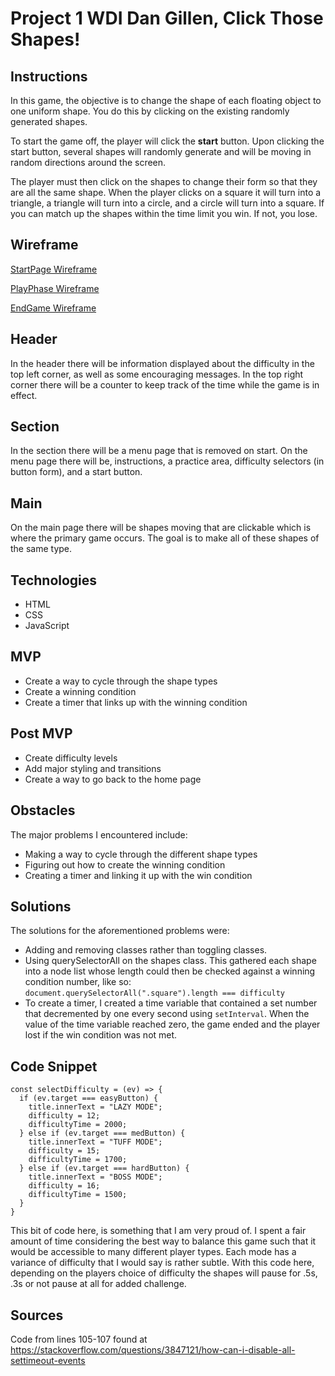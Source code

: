 # Project 1 WDI Dan Gillen, Click Those Shapes!

## Instructions

In this game, the objective is to change the shape of each floating object to one uniform shape. You do this by clicking on the existing randomly generated shapes.

To start the game off, the player will click the **start** button. Upon clicking the start button, several shapes will randomly generate and will be moving in random directions around the screen.

The player must then click on the shapes to change their form so that they are all the same shape. When the player clicks on a square it will turn into a triangle, a triangle will turn into a circle, and a circle will turn into a square. If you can match up the shapes within the time limit you win. If not, you lose.

## Wireframe

[StartPage Wireframe](imgs/WireFrame1.jpg)


[PlayPhase Wireframe](imgs/WireFrame2.jpg)


[EndGame Wireframe](imgs/WireFrame3.jpg)


## Header

In the header there will be information displayed about the difficulty in the top left corner, as well as some encouraging messages. In the top right corner there will be a counter to keep track of the time while the game is in effect.

## Section

In the section there will be a menu page that is removed on start. On the menu page there will be, instructions, a practice area, difficulty selectors (in button form), and a start button.

## Main

On the main page there will be shapes moving that are clickable which is where the primary game occurs. The goal is to make all of these shapes of the same type.

## Technologies

- HTML
- CSS
- JavaScript

## MVP

- Create a way to cycle through the shape types
- Create a winning condition
- Create a timer that links up with the winning condition

## Post MVP

- Create difficulty levels
- Add major styling and transitions
- Create a way to go back to the home page

## Obstacles

The major problems I encountered include:

- Making a way to cycle through the different shape types  
- Figuring out how to create the winning condition
- Creating a timer and linking it up with the win condition

## Solutions

The solutions for the aforementioned problems were:

- Adding and removing classes rather than toggling classes.
- Using querySelectorAll on the shapes class. This gathered each shape into a node list whose length could then be checked against a winning condition number, like so: ```document.querySelectorAll(".square").length === difficulty```
- To create a timer, I created a time variable that contained a set number that decremented by one every second using `setInterval`. When the value of the time variable reached zero, the game ended and the player lost if the win condition was not met.

## Code Snippet

```
const selectDifficulty = (ev) => {
  if (ev.target === easyButton) {
    title.innerText = "LAZY MODE";
    difficulty = 12;
    difficultyTime = 2000;
  } else if (ev.target === medButton) {
    title.innerText = "TUFF MODE";
    difficulty = 15;
    difficultyTime = 1700;
  } else if (ev.target === hardButton) {
    title.innerText = "BOSS MODE";
    difficulty = 16;
    difficultyTime = 1500;
  }
}
```

This bit of code here, is something that I am very proud of. I spent a fair amount of time considering the best way to balance this game such that it would be accessible to many different player types. Each mode has a variance of difficulty that I would say is rather subtle. With this code here, depending on the players choice of difficulty the shapes will pause for .5s, .3s or not pause at all for added challenge.

## Sources

Code from lines 105-107 found at https://stackoverflow.com/questions/3847121/how-can-i-disable-all-settimeout-events
